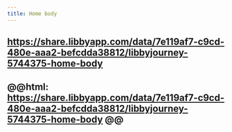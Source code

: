 ```yaml
---
title: Home body
---
```


## https://share.libbyapp.com/data/7e119af7-c9cd-480e-aaa2-befcdda38812/libbyjourney-5744375-home-body

## @@html: https://share.libbyapp.com/data/7e119af7-c9cd-480e-aaa2-befcdda38812/libbyjourney-5744375-home-body @@
##
